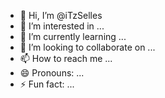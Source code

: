 - 👋 Hi, I’m @iTzSelles
- 👀 I’m interested in ...
- 🌱 I’m currently learning ...
- 💞️ I’m looking to collaborate on ...
- 📫 How to reach me ...
- 😄 Pronouns: ...
- ⚡ Fun fact: ...

<!---
iTzSelles/iTzSelles is a ✨ special ✨ repository because its `README.md` (this file) appears on your GitHub profile.
You can click the Preview link to take a look at your changes.
--->
